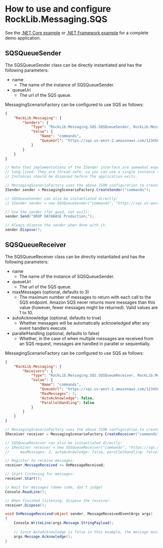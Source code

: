 # How to use and configure RockLib.Messaging.SQS

See the [.NET Core example] or [.NET Framework example] for a complete demo application.

## SQSQueueSender

The SQSQueueSender class can be directly instantiated and has the following parameters:

- name
  - The name of the instance of SQSQueueSender.
- queueUrl
  - The url of the SQS queue.

MessagingScenarioFactory can be configured to use SQS as follows:

```json
{
    "RockLib.Messaging": {
        "Senders": {
            "Type": "RockLib.Messaging.SQS.SQSQueueSender, RockLib.Messaging.SQS",
            "Value": {
                "Name": "commands",
                "QueueUrl": "https://sqs.us-west-2.amazonaws.com/123456789012/your_queue_name"
            }
        }
    }
}
```

```c#
// Note that implementations of the ISender interface are somewhat expensive and intended to be
// long-lived. They are thread-safe, so you can use a single instance throughout your application.
// Instances should be disposed before the application exits.

// MessagingScenarioFactory uses the above JSON configuration to create a SQSQueueSender:
ISender sender = MessagingScenarioFactory.CreateSender("commands");

// SQSQueueSender can also be instantiated directly:
// ISender sender = new SQSQueueSender("commands", "https://sqs.us-west-2.amazonaws.com/123456789012/your_queue_name");

// Use the sender (for good, not evil):
sender.Send("DROP DATABASE Production;");

// Always dispose the sender when done with it.
sender.Dispose();
```

## SQSQueueReceiver

The SQSQueueReceiver class can be directly instantiated and has the following parameters:

- name
  - The name of the instance of SQSQueueSender.
- queueUrl
  - The url of the SQS queue.
- maxMessages (optional, defaults to 3)
  - The maximum number of messages to return with each call to the SQS endpoint. Amazon SQS never returns more messages than this value (however, fewer messages might be returned). Valid values are 1 to 10.
- autoAcknowledge (optional, defaults to true)
  - Whether messages will be automatically acknowledged after any event handlers execute.
- parallelHandling (optional, defaults to false)
  - Whether, in the case of when multiple messages are received from an SQS request, messages are handled in parallel or sequentially.

MessagingScenarioFactory can be configured to use SQS as follows:

```json
{
    "RockLib.Messaging": {
        "Receivers": {
            "Type": "RockLib.Messaging.SQS.SQSQueueReceiver, RockLib.Messaging.SQS",
            "Value": {
                "Name": "commands",
                "QueueUrl": "https://sqs.us-west-2.amazonaws.com/123456789012/your_queue_name",
                "MaxMessages": 3,
                "AutoAcknowledge": false,
                "ParallelHandling": false
            }
        }
    }
}
```

```c#
// MessagingScenarioFactory uses the above JSON configuration to create a SQSQueueReceiver:
IReceiver receiver = MessagingScenarioFactory.CreateReceiver("commands");

// SQSQueueReceiver can also be instantiated directly:
// IReceiver receiver = new SQSQueueReceiver("commands", "https://sqs.us-west-2.amazonaws.com/123456789012/your_queue_name",
//     maxMessages: 3, autoAcknowledge: false, parallelHandling: false);

// Register to receive messages:
receiver.MessageReceived += OnMessageReceived;

// Start listening for messages:
receiver.Start();

// Wait for messages (demo code, don't judge)
Console.ReadLine();

// When finished listening, dispose the receiver.
receiver.Dispose();

void OnMessageReceived(object sender, MessageReceivedEventArgs args)
{
    Console.WriteLine(args.Message.StringPayload);
    
    // Since AutoAcknowledge is false in this example, the message must be acknowledged.
    args.Message.Acknowledge();
}
```

[.NET Core example]: https://github.com/RockLib/RockLib.Messaging/tree/master/Example.Messaging.SQS.DotNetCore20
[.NET Framework example]: https://github.com/RockLib/RockLib.Messaging/tree/master/Example.Messaging.SQS.DotNetFramework451